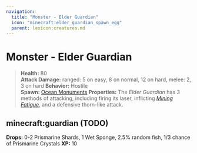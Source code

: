 ```yaml
---
navigation:
  title: "Monster - Elder Guardian"
  icon: "minecraft:elder_guardian_spawn_egg"
  parent: lexicon:creatures.md
---
```


# Monster - Elder Guardian

> __Health:__ 80  
> __Attack Damage:__ 
ranged: 5 on easy, 8 on normal, 12 on hard, 
melee: 2, 3 on hard 
> __Behavior:__ Hostile     
> __Spawn:__ [Ocean Monuments](../world/structures.md#monument) 
> __Properties:__ 
The *Elder Guardian* has 3 methods of attacking, including firing its laser, inflicting [*Mining Fatigue*](../brewing/effects.md#mining_fatigue), and a defensive thorn-like attack.

## minecraft:guardian (TODO)

<GameScene zoom={2}>
  <Entity id="minecraft:guardian" />
</GameScene>

__Drops:__ 0-2 Prismarine Shards, 1 Wet Sponge, 2.5% random fish, 1/3 chance of Prismarine Crystals 
__XP:__ 10

